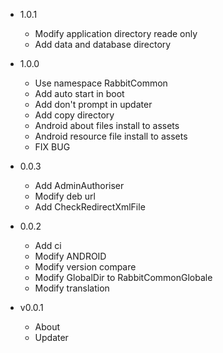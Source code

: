 - 1.0.1
  + Modify application directory reade only
  + Add data and database directory

- 1.0.0
  + Use namespace RabbitCommon
  + Add auto start in boot
  + Add don't prompt in updater
  + Add copy directory
  + Android about files install to assets 
  + Android resource file install to assets 
  + FIX BUG

- 0.0.3
  + Add AdminAuthoriser
  + Modify deb url
  + Add CheckRedirectXmlFile

- 0.0.2
  + Add ci
  + Modify ANDROID
  + Modify version compare
  + Modify GlobalDir to RabbitCommonGlobale
  + Modify translation

- v0.0.1
  + About
  + Updater
